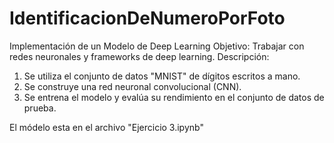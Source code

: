# IdentificacionDeNumeroPorFoto
 
Implementación de un Modelo de Deep Learning
Objetivo: Trabajar con redes neuronales y frameworks de deep learning.
Descripción:
1. Se utiliza el conjunto de datos "MNIST" de dígitos escritos a mano.
2. Se construye una red neuronal convolucional (CNN).
3. Se entrena el modelo y evalúa su rendimiento en el conjunto de datos de prueba.

El módelo esta en el archivo "Ejercicio 3.ipynb"
